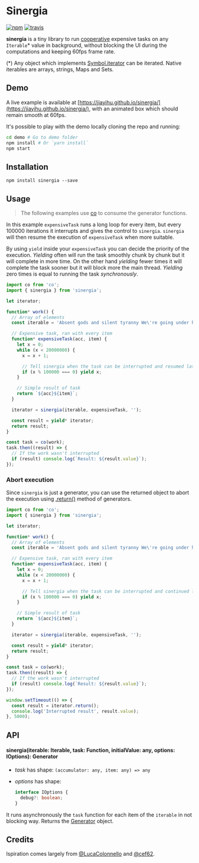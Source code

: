 # Sinergia

[![npm](https://img.shields.io/npm/v/sinergia.svg)](https://www.npmjs.com/package/sinergia) [![travis](https://travis-ci.org/jiayihu/sinergia.svg?branch=master)](https://travis-ci.org/jiayihu/sinergia)

**sinergia** is a tiny library to run [cooperative](https://en.wikipedia.org/wiki/Cooperative_multitasking) expensive tasks on any `Iterable`* value in background, without blocking the UI during the computations and keeping 60fps frame rate.

(*) Any object which implements [Symbol.iterator](https://developer.mozilla.org/en-US/docs/Web/JavaScript/Reference/Global_Objects/Symbol/iterator) can be iterated. Native iterables are arrays, strings, Maps and Sets.

## Demo

A live example is available at [https://jiayihu.github.io/sinergia/](https://jiayihu.github.io/sinergia/), with an animated box which should remain smooth at 60fps.

It's possible to play with the demo locally cloning the repo and running:

```bash
cd demo # Go to demo folder
npm install # Or `yarn install`
npm start
```

## Installation

```
npm install sinergia --save
```

## Usage

> The following examples use [co](https://github.com/tj/co) to consume the generator functions.  

In this example `expensiveTask` runs a long loop for every item, but every 100000 iterations it interrupts and gives the control to `sinergia`. `sinergia` will then resume the execution of `expensiveTask` when more suitable.

By using `yield` inside your `expensiveTask` you can decide the priority of the execution. *Yielding* often will run the task smoothly chunk by chunk but it will complete in more time. On the other hand *yielding* fewer times it will complete the task sooner but it will block more the main thread. *Yielding* zero times is equal to running the task *synchronously*.

```javascript
import co from 'co';
import { sinergia } from 'sinergia';

let iterator;

function* work() {
  // Array of elements
  const iterable = 'Absent gods and silent tyranny We\'re going under hypnotised.'.split('');

  // Expensive task, ran with every item
  function* expensiveTask(acc, item) {
    let x = 0;
    while (x < 20000000) {
      x = x + 1;

      // Tell sinergia when the task can be interrupted and resumed later
      if (x % 100000 === 0) yield x;
    }

    // Simple result of task
    return `${acc}${item}`;
  }

  iterator = sinergia(iterable, expensiveTask, '');

  const result = yield* iterator;
  return result;
}

const task = co(work);
task.then((result) => {
  // If the work wasn't interrupted
  if (result) console.log(`Result: ${result.value}`);
});
```

### Abort execution

Since `sinergia` is just a generator, you can use the returned object to abort the execution using [.return()](https://developer.mozilla.org/en-US/docs/Web/JavaScript/Reference/Global_Objects/Generator/return) method of generators.

```javascript
import co from 'co';
import { sinergia } from 'sinergia';

let iterator;

function* work() {
  // Array of elements
  const iterable = 'Absent gods and silent tyranny We\'re going under hypnotised.'.split('');

  // Expensive task, ran with every item
  function* expensiveTask(acc, item) {
    let x = 0;
    while (x < 20000000) {
      x = x + 1;

      // Tell sinergia when the task can be interrupted and continued later
      if (x % 100000 === 0) yield x;
    }

    // Simple result of task
    return `${acc}${item}`;
  }

  iterator = sinergia(iterable, expensiveTask, '');

  const result = yield* iterator;
  return result;
}

const task = co(work);
task.then((result) => {
  // If the work wasn't interrupted
  if (result) console.log(`Result: ${result.value}`);
});

window.setTimeout(() => {
  const result = iterator.return();
  console.log('Interrupted result', result.value);
}, 5000);
```

## API

#### sinergia(iterable: Iterable<any>, task: Function, initialValue: any, options: IOptions): Generator

- *task* has shape: `(accumulator: any, item: any) => any`

- *options* has shape:
  ```typescript
  interface IOptions {
    debug?: boolean;
  }
  ```

It runs asynchronously the `task` function for each item of the `iterable` in not blocking way.
Returns the [Generator](https://developer.mozilla.org/en-US/docs/Web/JavaScript/Reference/Global_Objects/Generator) object.

## Credits

Ispiration comes largely from [@LucaColonnello](https://github.com/LucaColonnello) and [@cef62](https://github.com/cef62).
